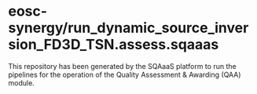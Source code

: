 <!--
SPDX-FileCopyrightText: Copyright contributors to the Software Quality Assurance as a Service (SQAaaS) project <sqaaas@ibergrid.eu>

SPDX-License-Identifier: GPL-3.0-only
-->

# eosc-synergy/run_dynamic_source_inversion_FD3D_TSN.assess.sqaaas
This repository has been generated by the SQAaaS platform to run the pipelines
for the operation of the
Quality Assessment & Awarding (QAA)
module.